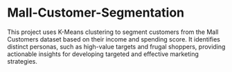 # Mall-Customer-Segmentation
This project uses K-Means clustering to segment customers from the Mall Customers dataset based on their income and spending score. It identifies distinct personas, such as high-value targets and frugal shoppers, providing actionable insights for developing targeted and effective marketing strategies.
